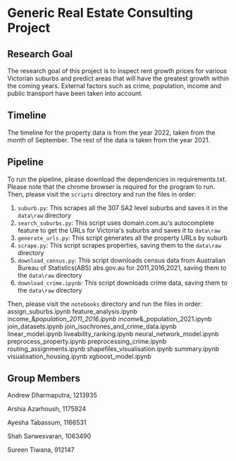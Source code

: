 # Generic Real Estate Consulting Project

## Research Goal
The research goal of this project is to inspect rent growth prices for various Victorian suburbs and predict areas that will have the greatest growth within the coming years. External factors such as crime, population, income and public transport have been taken into account. 

## Timeline
The timeline for the property data is from the year 2022, taken from the month of September. The rest of the data is taken from the year 2021. 

## Pipeline
To run the pipeline, please download the dependencies in requirements.txt. Please note that the chrome browser is required for the program to run. 
Then, please visit the `scripts` directory and run the files in order:
1. `suburb.py`: This scrapes all the 307 SA2 level suburbs and saves it in the `data\raw` directory
2. `search_suburbs.py`: This script uses domain.com.au's autocomplete feature to get the URLs for Victoria's suburbs and saves it to `data\raw`
3. `generate_urls.py`: This script generates all the property URLs by suburb
3. `scrape.py`: This script scrapes properties, saving them to the `data\raw` directory
4. `download_census.py`: This script downloads census data from Australian Bureau of Statistics(ABS) abs.gov.au for 2011,2016,2021, saving them to the `data\raw` directory
5. `download_crime.ipynb`: This script downloads crime data, saving them to the `data\raw` directory

Then, please visit the `notebooks` directory and run the files in order:
assign_suburbs.ipynb
feature_analysis.ipynb
income_&_population_2011_2016.ipynb
income_&_population_2021.ipynb
join_datasets.ipynb
join_isochrones_and_crime_data.ipynb
linear_model.ipynb
liveability_ranking.ipynb
neural_network_model.ipynb
preprocess_property.ipynb
preprocessing_crime.ipynb
routing_assignments.ipynb
shapefiles_visualisation.ipynb
summary.ipynb
visualisation_housing.ipynb
xgboost_model.ipynb

## Group Members 
Andrew Dharmaputra, 1213935

Arshia Azarhoush, 1175924

Ayesha Tabassum, 1166531

Shah Sarwesvaran, 1063490

Sureen Tiwana, 912147



